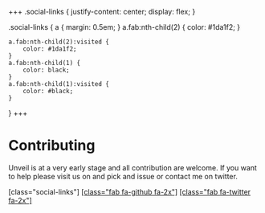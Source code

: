 +++
.social-links {
    justify-content: center;
    display: flex;
}

.social-links {
    a {
        margin: 0.5em;
    }
    a.fab:nth-child(2) {
        color: #1da1f2;
    }
   
    a.fab:nth-child(2):visited {
        color: #1da1f2;
    }
    a.fab:nth-child(1) {
        color: black;
    }
    a.fab:nth-child(1):visited {
        color: #black;
    }
}
+++
# Contributing

Unveil is at a very early stage and all contribution are welcome. 
If you want to help please visit us on and pick and issue or contact me on twitter.

[class="social-links"]
[[class="fab fa-github fa-2x"]](https://github.com/oknozor/unveil-rs)
[[class="fab fa-twitter fa-2x"]](https://twitter.com/AfkTartine)
